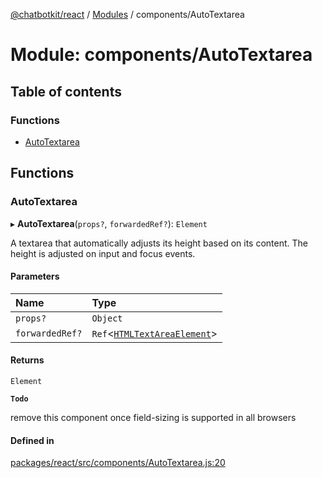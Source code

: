 [@chatbotkit/react](../README.md) / [Modules](../modules.md) / components/AutoTextarea

# Module: components/AutoTextarea

## Table of contents

### Functions

- [AutoTextarea](components_AutoTextarea.md#autotextarea)

## Functions

### AutoTextarea

▸ **AutoTextarea**(`props?`, `forwardedRef?`): `Element`

A textarea that automatically adjusts its height based on its content. The
height is adjusted on input and focus events.

#### Parameters

| Name | Type |
| :------ | :------ |
| `props?` | `Object` |
| `forwardedRef?` | `Ref`\<[`HTMLTextAreaElement`]( https://developer.mozilla.org/docs/Web/API/HTMLTextAreaElement )\> |

#### Returns

`Element`

**`Todo`**

remove this component once field-sizing is supported in all browsers

#### Defined in

[packages/react/src/components/AutoTextarea.js:20](https://github.com/chatbotkit/node-sdk/blob/main/packages/react/src/components/AutoTextarea.js#L20)
